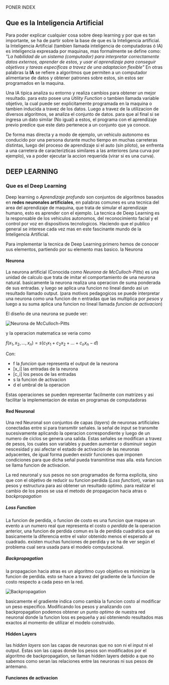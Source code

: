 PONER INDEX

## Que es la Inteligencia Artificial

Para poder explicar cualquier cosa sobre deep learning y por que es tan importante, se ha de partir sobre la base de que es la Inteligencia artificial. la Inteligencia Artificial (tambien llamada inteligencia de computadoras ó IA) es inteligencia expresada por maquinas, mas formalmente se define como:
*"La habilidad de un sistema (computador) para interpretar correctamente datos externos, aprender de estos, y usar el aprendizaje para conseguir objetivos y tareas especificas a travez de una adaptacion flexible"*
En otras palabras la **IA** se refiere a algoritmos que permiten a un computador alimentarse de datos y obtener patrones sobre estos, sin estos ser programados en la maquina.

Una IA tipica analiza su entorno y realiza cambios para obtener un mejor resultado. para esto posee una *Utility Function* o tambien llamada variable objetivo, la cual puede ser explicitamente programada en la maquina o tambien inducida a travez de los datos. Luego a travez de la utilizacion de diversos algoritmos, se analiza el conjunto de datos. para que al final si se ingresa un dato similar (No igual) a estos, el programa con el aprendizaje previo predice que este dato pertenece a un conjunto que ya conoce.

De forma mas directa y a modo de ejemplo, un vehiculo autonomo es conducido por una persona durante mucho tiempo en muchas carreteras distintas, luego del proceso de aprendizaje si el auto (sin piloto), se enfrenta a una carretera de caracterizticas similares a las anteriores (una curva por ejemplo), va a poder ejecutar la accion requerida (virar si es una curva).

## DEEP LEARNING 

### Que es el Deep Learning

Deep learning o *Aprendizaje profundo* son conjuntos de algoritmos basados en **redes neuronales artificiales**, en palabras comunes es una tecnica del area del aprendizaje de maquina, que trata de simular el aprendizaje humano, esto es aprender con el ejemplo. 
La tecnica de Deep Learning es la responsable de los vehiculos autonomos, del reconocimiento facial y el control por voz en dispositivos tecnologicos. Haciendo que el publico general se interese cada vez mas en este fascinante mundo de la Inteligencia Artificial.

Para implementar la tecnica de Deep Learning primero hemos de conocer sus elementos, partiendo por su elemento mas basico. la Neurona

#### Neurona
La neurona artificial (Conocida como *Neurona de McCulloch-Pitts*) es una unidad de calculo que trata de imitar el comportamiento de una neurona natural. basicamente la neurona realiza una operacion de suma ponderada de sus entradas. y luego se aplica una funcion no lineal dando asi un resultado llamado output. (para motivos pedagogicos se puede interpretar una neurona como una funcion de n entradas que las multiplica por *pesos* y luego a su suma aplica una funcion no lineal llamada *funcion de activacion*)

El diseño de una neurona se puede ver:


![Neurona de McCulloch-Pitts](https://upload.wikimedia.org/wikipedia/commons/c/c8/Mccullochpitts.png)

y la operacion matematica se veria como

*f*(*x*<sub>1</sub>, *x*<sub>2</sub>, …, *x*<sub>*n*</sub>) = *s*(*c*<sub>1</sub>*x*<sub>1</sub> + *c*<sub>2</sub>*x*<sub>2</sub> + … + *c*<sub>*n*</sub>*x*<sub>*n*</sub> − *d*)

Con:
* f la *funcion* que representa el output de la neurona
* \[x_i\] las entradas de la neurona
* \[c_i\] los pesos de las entradas
* s la funcion de activacion
* d el umbral de la operacion

Estas operaciones se pueden representar facilmente con matrizes y asi facilitar la implementacion de estas en programas de computadoras

#### Red Neuronal
Una red Neuronal son conjuntos de capas (*layers*) de neuronas artificiales conectadas entre si para transmitir señales. la señal de input se transmite sucesivamente aplicando la operacion correspondiente y luego de un numero de ciclos se genera una salida. Estas señales se modifican a travez de pesos, los cuales son variables y pueden aumentar o disminuir según nescesidad y asi afectar el estado de activacion de las neuronas adyacentes, de igual forma pueden existir funciones que imponen condiciones para que dicha señal pueda transmitirse mas alla. esta funcion se llama funcion de activacion.

La red neuronal y sus pesos no son programados de forma explicita, sino que con el objetivo de reducir su funcion perdida (*Loss function*), varian sus pesos y estructura para asi obtener un resultado optimo. para realizar el cambio de los pesos se usa el metodo de propagacion hacia atras o *backpropagation*

##### Loss Function
La funcion de perdida, o funcion de costo es una funcion que mapea un evento a un numero real que representa el costo o *perdida* de la operacion anterior, una funcion de perdida comun es la de perdida cuadratica que es basicamente la diferencia entre el valor obtenido menos el esperado al cuadrado. existen muchas funciones de perdida y se ha de ver según el problema cual sera usada para el modelo computacional.
##### Backpropagation
la propagacion hacia atras es un algoritmo cuyo objetivo es minimizar la funcion de perdida. esto se hace a travez del gradiente de la funcion de costo respecto a cada peso en la red.     

![Backpropagation](https://www.guru99.com/images/1/030819_0937_BackPropaga1.png)

basicamente el gradiente indica como cambia la funcion costo al modificar un peso especifico. Modificando los pesos y analizando con backpropagation podemos obtener un punto *optimo* de nuestra red neuronal donde la funcion loss es pequeña y asi obteniendo resultados mas exactos al momento de utilizar el modelo construido.

#### Hidden Layers
las *hidden layers* son las capas de neuronas que no son ni el input ni el output. Estas son las capas donde los pesos son modificados por el algoritmo de backpropagation, se llaman hidden layers debido a que no sabemos como seran las relaciones entre las neuronas ni sus pesos de antemano.

#### Funciones de activacion





